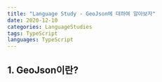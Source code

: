 ```yaml
---
title: "Language Study - GeoJson에 대하여 알아보자"
date: 2020-12-10
categories: LanguageStudies
tags: TypeScript
languages: TypeScript
---
```



## 1. GeoJson이란?



